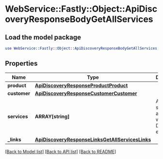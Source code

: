 # WebService::Fastly::Object::ApiDiscoveryResponseBodyGetAllServices

## Load the model package
```perl
use WebService::Fastly::Object::ApiDiscoveryResponseBodyGetAllServices;
```

## Properties
Name | Type | Description | Notes
------------ | ------------- | ------------- | -------------
**product** | [**ApiDiscoveryResponseProductProduct**](ApiDiscoveryResponseProductProduct.md) |  | [optional] 
**customer** | [**ApiDiscoveryResponseCustomerCustomer**](ApiDiscoveryResponseCustomerCustomer.md) |  | [optional] 
**services** | **ARRAY[string]** | A list of services for a customer with API Discovery enabled. | [optional] 
**_links** | [**ApiDiscoveryResponseLinksGetAllServicesLinks**](ApiDiscoveryResponseLinksGetAllServicesLinks.md) |  | [optional] 

[[Back to Model list]](../README.md#documentation-for-models) [[Back to API list]](../README.md#documentation-for-api-endpoints) [[Back to README]](../README.md)


